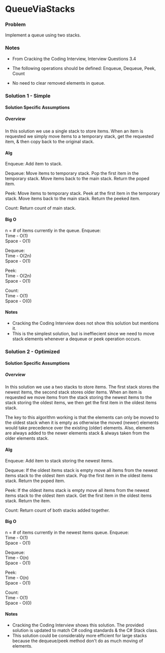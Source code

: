 ﻿# QueueViaStacks

### Problem
Implement a queue using two stacks.

### Notes
- From Cracking the Coding Interview, Interview Questions 3.4

- The following operations should be defined: Enqueue, Dequeue, Peek, Count
- No need to clear removed elements in queue.

### Solution 1 - Simple

#### Solution Specific Assumptions

##### Overview
In this solution we use a single stack to store items. When an item is requested we simply move items to a temporary stack, get the requested item, & then copy back to the original stack.

#### Alg
Enqueue:
Add item to stack.

Dequeue:
Move items to temporary stack.
Pop the first item in the temporary stack.
Move items back to the main stack.
Return the poped item.

Peek:
Move items to temporary stack.
Peek at the first item in the temporary stack.
Move items back to the main stack.
Return the peeked item.

Count:
Return count of main stack.

#### Big O
n = # of items currently in the queue.
Enqueue:  
Time - O(1)  
Space - O(1)  

Dequeue:  
Time - O(2n)  
Space - O(1)  

Peek:  
Time - O(2n)  
Space - O(1)  

Count:  
Time - O(1)  
Space - O(0)  

#### Notes
- Cracking the Coding Interview does not show this solution but mentions it.
- This is the simplest solution, but is ineffiecient since we need to move stack elements whenever a dequeue or peek operation occurs.

### Solution 2 - Optimized

#### Solution Specific Assumptions

##### Overview
In this solution we use a two stacks to store items. 
The first stack stores the newest items, the second stack stores older items.
When an item is requested we move items from the stack storing the newest items to the stack storing the oldest items, we then get the first item in the oldest items stack.

The key to this algorithm working is that the elements can only be moved to the oldest stack when it is empty as otherwise the moved (newer) elements would take precedence over the existing (older) elements.
Also, elements are always added to the newer elements stack & always taken from the older elements stack.

#### Alg
Enqueue:
Add item to stack storing the newest items.

Dequeue:
If the oldest items stack is empty move all items from the newest items stack to the oldest item stack.
Pop the first item in the oldest items stack.
Return the poped item.

Peek:
If the oldest items stack is empty move all items from the newest items stack to the oldest item stack.
Get the first item in the oldest items stack.
Return the item.

Count:
Return count of both stacks added together.

#### Big O
n = # of items currently in the newest items queue.
Enqueue:  
Time - O(1)  
Space - O(1)  

Dequeue:  
Time - O(n)  
Space - O(1)  

Peek:  
Time - O(n)  
Space - O(1)  

Count:  
Time - O(1)  
Space - O(0)  

#### Notes
- Cracking the Coding Interview shows this solution. The provided solution is updated to match C# coding standards & the C# Stack class.
- This solution could be considerably more efficient for large stacks because the dequeue/peek method don't do as much moving of elements.